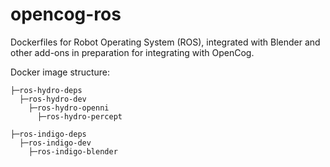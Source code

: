 opencog-ros
===========

Dockerfiles for Robot Operating System (ROS), integrated with Blender and
other add-ons in preparation for integrating with OpenCog.

Docker image structure:

    ├─ros-hydro-deps
      ├─ros-hydro-dev
        ├─ros-hydro-openni
          ├─ros-hydro-percept

    ├─ros-indigo-deps
      ├─ros-indigo-dev
        ├─ros-indigo-blender
